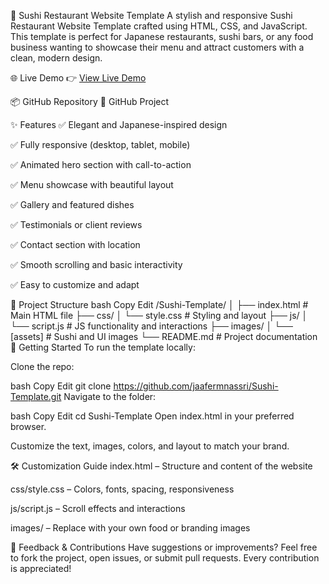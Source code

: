 🍣 Sushi Restaurant Website Template
A stylish and responsive Sushi Restaurant Website Template crafted using HTML, CSS, and JavaScript. This template is perfect for Japanese restaurants, sushi bars, or any food business wanting to showcase their menu and attract customers with a clean, modern design.

🌐 Live Demo
👉 <a href="https://sushi-template-jaafer.netlify.app/">View Live Demo</a>

📦 GitHub Repository
🔗 GitHub Project

✨ Features
✅ Elegant and Japanese-inspired design

✅ Fully responsive (desktop, tablet, mobile)

✅ Animated hero section with call-to-action

✅ Menu showcase with beautiful layout

✅ Gallery and featured dishes

✅ Testimonials or client reviews

✅ Contact section with location

✅ Smooth scrolling and basic interactivity

✅ Easy to customize and adapt

📁 Project Structure
bash
Copy
Edit
/Sushi-Template/
│
├── index.html              # Main HTML file
├── css/
│   └── style.css           # Styling and layout
├── js/
│   └── script.js           # JS functionality and interactions
├── images/
│   └── [assets]            # Sushi and UI images
└── README.md               # Project documentation
🚀 Getting Started
To run the template locally:

Clone the repo:

bash
Copy
Edit
git clone https://github.com/jaafermnassri/Sushi-Template.git
Navigate to the folder:

bash
Copy
Edit
cd Sushi-Template
Open index.html in your preferred browser.

Customize the text, images, colors, and layout to match your brand.

🛠️ Customization Guide
index.html – Structure and content of the website

css/style.css – Colors, fonts, spacing, responsiveness

js/script.js – Scroll effects and interactions

images/ – Replace with your own food or branding images

💬 Feedback & Contributions
Have suggestions or improvements? Feel free to fork the project, open issues, or submit pull requests. Every contribution is appreciated!
